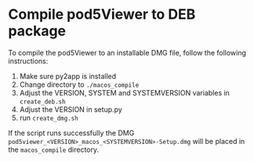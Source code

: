# Compile pod5Viewer to DEB package

To compile the pod5Viewer to an installable DMG file, follow the following instructions:

1. Make sure py2app is installed
2. Change directory to `./macos_compile`
3. Adjust the VERSION, SYSTEM and SYSTEMVERSION variables in `create_deb.sh`
4. Adjust the VERSION in setup.py
4. run `create_dmg.sh`

If the script runs successfully the DMG `pod5viewer_<VERSION>_macos_<SYSTEMVERSION>-Setup.dmg` will be placed in the `macos_compile` directory.
